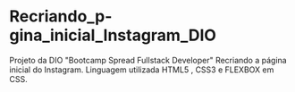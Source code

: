 # Recriando_p-gina_inicial_Instagram_DIO
Projeto da DIO "Bootcamp Spread Fullstack Developer" Recriando a página inicial do Instagram. Linguagem utilizada HTML5 , CSS3 e FLEXBOX em CSS.
